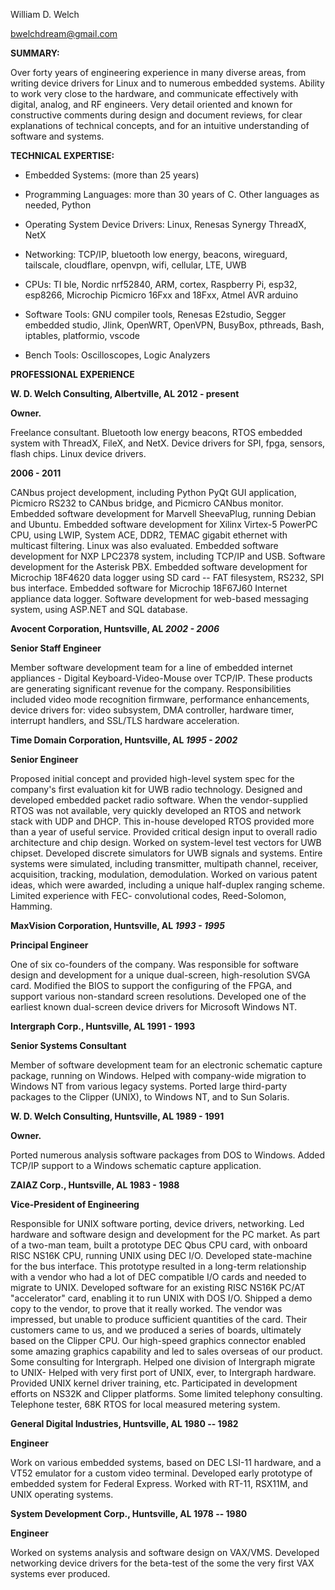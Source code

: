 William D. Welch

bwelchdream@gmail.com

**SUMMARY:**

Over forty years of engineering experience in many diverse areas, from
writing device drivers for Linux and to numerous embedded systems.
Ability to work very close to the hardware, and communicate effectively
with digital, analog, and RF engineers. Very detail oriented and known
for constructive comments during design and document reviews, for clear
explanations of technical concepts, and for an intuitive understanding
of software and systems.

**TECHNICAL EXPERTISE:**

-   Embedded Systems: (more than 25 years)

-   Programming Languages: more than 30 years of C. Other languages as needed, Python

-   Operating System Device Drivers: Linux, Renesas Synergy ThreadX, NetX

-   Networking: TCP/IP, bluetooth low energy, beacons, wireguard, tailscale, cloudflare, openvpn, wifi, cellular, LTE, UWB

-   CPUs: TI ble, Nordic nrf52840, ARM, cortex, Raspberry Pi, esp32, esp8266, Microchip Picmicro 16Fxx and 18Fxx, Atmel AVR arduino

-   Software Tools: GNU compiler tools, Renesas E2studio, Segger embedded studio, Jlink, OpenWRT, OpenVPN, BusyBox, pthreads, Bash, iptables, platformio, vscode

-   Bench Tools: Oscilloscopes, Logic Analyzers

**PROFESSIONAL EXPERIENCE**

**W. D. Welch Consulting, Albertville, AL 2012 - present**

**Owner.**

Freelance consultant. Bluetooth low energy beacons, RTOS embedded system
with ThreadX, FileX, and NetX. Device drivers for SPI, fpga, sensors,
flash chips. Linux device drivers.

**2006 - 2011**

CANbus project development, including Python PyQt GUI application,
Picmicro RS232 to CANbus bridge, and Picmicro CANbus monitor. Embedded
software development for Marvell SheevaPlug, running Debian and Ubuntu.
Embedded software development for Xilinx Virtex-5 PowerPC CPU, using
LWIP, System ACE, DDR2, TEMAC gigabit ethernet with multicast filtering.
Linux was also evaluated. Embedded software development for NXP LPC2378
system, including TCP/IP and USB. Software development for the Asterisk
PBX. Embedded software development for Microchip 18F4620 data logger
using SD card -- FAT filesystem, RS232, SPI bus interface. Embedded
software for Microchip 18F67J60 Internet appliance data logger. Software
development for web-based messaging system, using ASP.NET and SQL
database.

**Avocent Corporation, Huntsville, AL *2002 - 2006***

**Senior Staff Engineer**

Member software development team for a line of embedded internet
appliances - Digital Keyboard-Video-Mouse over TCP/IP. These products
are generating significant revenue for the company. Responsibilities
included video mode recognition firmware, performance enhancements,
device drivers for: video subsystem, DMA controller, hardware timer,
interrupt handlers, and SSL/TLS hardware acceleration.

**Time Domain Corporation, Huntsville, AL *1995 - 2002***

**Senior Engineer**

Proposed initial concept and provided high-level system spec for the
company's first evaluation kit for UWB radio technology. Designed and
developed embedded packet radio software. When the vendor-supplied RTOS
was not available, very quickly developed an RTOS and network stack with
UDP and DHCP. This in-house developed RTOS provided more than a year of
useful service. Provided critical design input to overall radio
architecture and chip design. Worked on system-level test vectors for
UWB chipset. Developed discrete simulators for UWB signals and systems.
Entire systems were simulated, including transmitter, multipath channel,
receiver, acquisition, tracking, modulation, demodulation. Worked on
various patent ideas, which were awarded, including a unique half-duplex
ranging scheme. Limited experience with FEC- convolutional codes,
Reed-Solomon, Hamming.

**MaxVision Corporation, Huntsville, AL *1993 - 1995***

**Principal Engineer**

One of six co-founders of the company. Was responsible for software
design and development for a unique dual-screen, high-resolution SVGA
card. Modified the BIOS to support the configuring of the FPGA, and
support various non-standard screen resolutions. Developed one of the
earliest known dual-screen device drivers for Microsoft Windows NT.

**Intergraph Corp., Huntsville, AL 1991 - 1993**

**Senior Systems Consultant**

Member of software development team for an electronic schematic capture
package, running on Windows. Helped with company-wide migration to
Windows NT from various legacy systems. Ported large third-party
packages to the Clipper (UNIX), to Windows NT, and to Sun Solaris.

**W. D. Welch Consulting, Huntsville, AL 1989 - 1991**

**Owner.**

Ported numerous analysis software packages from DOS to Windows. Added
TCP/IP support to a Windows schematic capture application.

**ZAIAZ Corp., Huntsville, AL 1983 - 1988**

**Vice-President of Engineering**

Responsible for UNIX software porting, device drivers, networking. Led
hardware and software design and development for the PC market. As part
of a two-man team, built a prototype DEC Qbus CPU card, with onboard
RISC NS16K CPU, running UNIX using DEC I/O. Developed state-machine for
the bus interface. This prototype resulted in a long-term relationship
with a vendor who had a lot of DEC compatible I/O cards and needed to
migrate to UNIX. Developed software for an existing RISC NS16K PC/AT
"accelerator" card, enabling it to run UNIX with DOS I/O. Shipped a demo
copy to the vendor, to prove that it really worked. The vendor was
impressed, but unable to produce sufficient quantities of the card.
Their customers came to us, and we produced a series of boards,
ultimately based on the Clipper CPU. Our high-speed graphics connector
enabled some amazing graphics capability and led to sales overseas of
our product. Some consulting for Intergraph. Helped one division of
Intergraph migrate to UNIX- Helped with very first port of UNIX, ever,
to Intergraph hardware. Provided UNIX kernel driver training, etc.
Participated in development efforts on NS32K and Clipper platforms. Some
limited telephony consulting. Telephone tester, 68K RTOS for local
measured metering system.

**General Digital Industries, Huntsville, AL 1980 -- 1982**

**Engineer**

Work on various embedded systems, based on DEC LSI-11 hardware, and a
VT52 emulator for a custom video terminal. Developed early prototype of
embedded system for Federal Express. Worked with RT-11, RSX11M, and UNIX
operating systems.

**System Development Corp., Huntsville, AL 1978 -- 1980**

**Engineer**

Worked on systems analysis and software design on VAX/VMS. Developed
networking device drivers for the beta-test of the some the very first
VAX systems ever produced.
